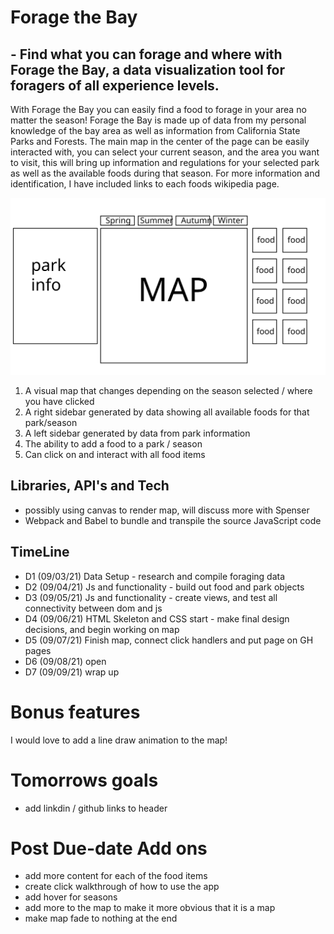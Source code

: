 # Forage the Bay

## - Find what you can forage and where with Forage the Bay, a data visualization tool for foragers of all experience levels. 

With Forage the Bay you can easily find a food to forage in your area no matter the season! Forage the Bay is made up of data from my personal knowledge of the bay area as well as information from California State Parks and Forests. 
The main map in the center of the page can be easily interacted with, you can select your current season, and the area you want to visit, this will bring up information and regulations for your selected park as well as the available foods during that season. For more information and identification, I have included links to each foods wikipedia page. 

![](https://raw.githubusercontent.com/maisiejillbt/ForageTheBay/main/dist/assets/js_project_mockup.svg)

1) A visual map that changes depending on the season selected / where you have clicked  
2) A right sidebar generated by data showing all available foods for that park/season
3) A left sidebar generated by data from park information 
4) The ability to add a food to a park / season
5) Can click on and interact with all food items 

## Libraries, API's and Tech 

- possibly using canvas to render map, will discuss more with Spenser
- Webpack and Babel to bundle and transpile the source JavaScript code

## TimeLine 

- D1 (09/03/21) Data Setup - research and compile foraging data 
- D2 (09/04/21) Js and functionality - build out food and park objects 
- D3 (09/05/21) Js and functionality - create views, and test all connectivity between dom and js
- D4 (09/06/21) HTML Skeleton and CSS start - make final design decisions, and begin working on map
- D5 (09/07/21) Finish map, connect click handlers and put page on GH pages
- D6 (09/08/21) open 
- D7 (09/09/21) wrap up 

# Bonus features 
 
 I would love to add a line draw animation to the map!


# Tomorrows goals 
  - add linkdin / github links to header 


# Post Due-date Add ons
  - add more content for each of the food items
  - create click walkthrough of how to use the app 
  - add hover for seasons 
  - add more to the map to make it more obvious that it is a map
  - make map fade to nothing at the end